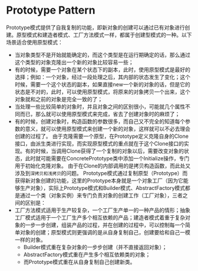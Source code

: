 # Prototype Pattern
Prototype模式提供了自我复制的功能，即新对象的创建可以通过已有对象进行创建。原型模式和建造者模式、工厂方法模式一样，都属于创建型模式的一种。以下场景适合使用原型模式：
- 当对象类型不是开始就能确定的，而这个类型是在运行期确定的话，那么通过这个类型的对象克隆出一个新的对象比较容易一些；
- 有的时候，需要一个对象在某个状态下的副本，此时，使用原型模式是最好的选择；例如：一个对象，经过一段处理之后，其内部的状态发生了变化；这个时候，需要一个这个状态的副本，如果直接new一个新的对象的话，但是它的状态是不对的，此时，可以使用原型模式，将原来的对象拷贝一个出来，这个对象就和之前的对象是完全一致的了；
- 当处理一些比较简单的对象时，并且对象之间的区别很小，可能就几个属性不同而已，那么就可以使用原型模式来完成，省去了创建对象时的麻烦了；
- 有的时候，创建对象时，构造函数的参数很多，而自己又不完全的知道每个参数的意义，就可以使用原型模式来创建一个新的对象，这样就可以不必去理会创建的过程了。
由于克隆需要一个原型，在Prototype定义克隆自身的Clone接口，由派生类进行实现，而实现原型模式的重点就在于这个Clone接口的实现。有的时候，当调用Clone获得了一个复制的对象以后，需要改变对象的状态，此时就可能需要在ConcretePrototype类中添加一个Initialize操作，专门用于初始化克隆对象。
由于在Clone的内部调用的是拷贝构造函数，而此处又涉及到`深拷贝和浅拷贝`的问题。
Prototype模式通过复制原型（Prototype）而获得新对象创建的功能，这里的Prototype本身就是一个对象工厂（因为它能够生产对象），实际上Prototype模式和Builder模式、AbstractFactory模式都是通过一个类（对象实例）来专门负责对象的创建工作（工厂对象），三者之间的区别是：
- 工厂方法模式适用于生产较复杂，一个工厂生产单一的一种产品的情形；抽象工厂模式适用于一个工厂生产多个相互依赖的产品；建造者模式着重于复杂对象的一步一步创建，组装产品的过程，并在创建的过程中，可以控制每一个简单对象的创建；原型模式则更强调的是从自身复制自己，创建要给和自己一模一样的对象。
  - Builder模式重在复杂对象的一步步创建（并不直接返回对象）；
  -  AbstractFactory模式重在产生多个相互依赖类的对象；
  - 而Prototype模式重在从自身复制自己创建新类。
